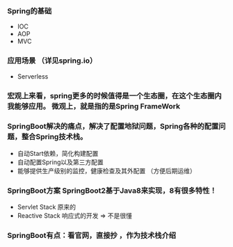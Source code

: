 ### Spring的基础
- IOC
- AOP
- MVC

### 应用场景 （详见spring.io）
- Serverless
### 宏观上来看，spring更多的时候值得是一个生态圈，在这个生态圈内我能够应用。 微观上，就是指的是Spring FrameWork

### SpringBoot解决的痛点，解决了**配置地狱问题**，Spring各种的配置问题，整合Spring技术栈。
- 自动Start依赖，简化构建配置
- 自动配置Spring以及第三方配置
- 能够提供生产级别的监控，健康检查及其外配置 （方便后期运维）
### SpringBoot方案 SpringBoot2基于Java8来实现，8有很多特性！
- Servlet Stack 原来的
- Reactive Stack 响应式的开发 => 不是很懂
### SpringBoot有点：看官网，直接抄 ，作为技术栈介绍